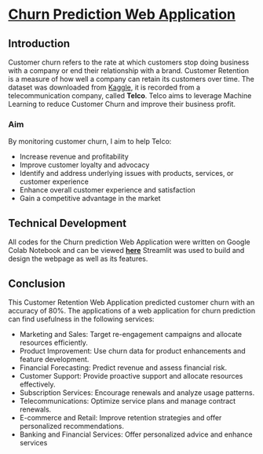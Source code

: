 # [Churn Prediction Web Application](https://churn-prediction-w23m.onrender.com/)
## Introduction
Customer churn refers to the rate at which customers stop doing business with a company or end their relationship with a brand. Customer Retention is a measure of how well a company can retain its customers over time. 
The dataset was downloaded from [Kaggle](https://www.kaggle.com/datasets/blastchar/telco-customer-churn), it is recorded from a telecommunication company, called **Telco**. Telco aims to leverage Machine Learning to reduce Customer Churn and improve their business profit. 

### Aim
By monitoring customer churn, I aim to help Telco:
- Increase revenue and profitability
- Improve customer loyalty and advocacy
- Identify and address underlying issues with products, services, or customer experience
- Enhance overall customer experience and satisfaction
- Gain a competitive advantage in the market

## Technical Development
All codes for the Churn prediction Web Application were written on Google Colab Notebook and can be viewed **[here](https://colab.research.google.com/drive/1NGiU1fiq03IULWttnEc70hRE_dNQjojI?usp=sharing)** Streamlit was used to build and design the webpage as well as its features.

## Conclusion
This Customer Retention Web Application predicted customer churn with an accuracy of 80%. The applications of a web application for churn prediction can find usefulness in the following services:
- Marketing and Sales: Target re-engagement campaigns and allocate resources efficiently.
- Product Improvement: Use churn data for product enhancements and feature development.
- Financial Forecasting: Predict revenue and assess financial risk.
- Customer Support: Provide proactive support and allocate resources effectively.
- Subscription Services: Encourage renewals and analyze usage patterns.
- Telecommunications: Optimize service plans and manage contract renewals.
- E-commerce and Retail: Improve retention strategies and offer personalized recommendations.
- Banking and Financial Services: Offer personalized advice and enhance services

